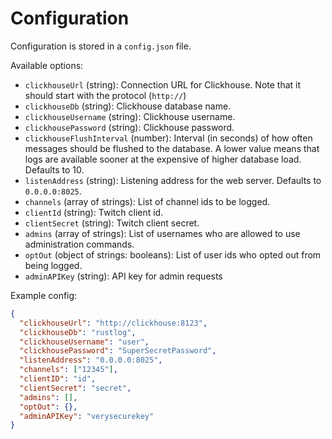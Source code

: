 # Configuration

Configuration is stored in a `config.json` file.

Available options:
- `clickhouseUrl` (string): Connection URL for Clickhouse. Note that it should start with the protocol (`http://`)
- `clickhouseDb` (string): Clickhouse database name.
- `clickhouseUsername` (string): Clickhouse username.
- `clickhousePassword` (string): Clickhouse password.
- `clickhouseFlushInterval` (number): Interval (in seconds) of how often messages should be flushed to the database. A lower value means that logs are available sooner at the expensive of higher database load. Defaults to 10.
- `listenAddress` (string): Listening address for the web server. Defaults to `0.0.0.0:8025`.
- `channels` (array of strings): List of channel ids to be logged.
- `clientId` (string): Twitch client id.
- `clientSecret` (string): Twitch client secret.
- `admins` (array of strings): List of usernames who are allowed to use administration commands.
- `optOut` (object of strings: booleans): List of user ids who opted out from being logged.
- `adminAPIKey` (string): API key for admin requests

Example config:
```json
{
  "clickhouseUrl": "http://clickhouse:8123",
  "clickhouseDb": "rustlog",
  "clickhouseUsername": "user",
  "clickhousePassword": "SuperSecretPassword",
  "listenAddress": "0.0.0.0:8025",
  "channels": ["12345"],
  "clientID": "id",
  "clientSecret": "secret",
  "admins": [],
  "optOut": {},
  "adminAPIKey": "verysecurekey"
}
```
